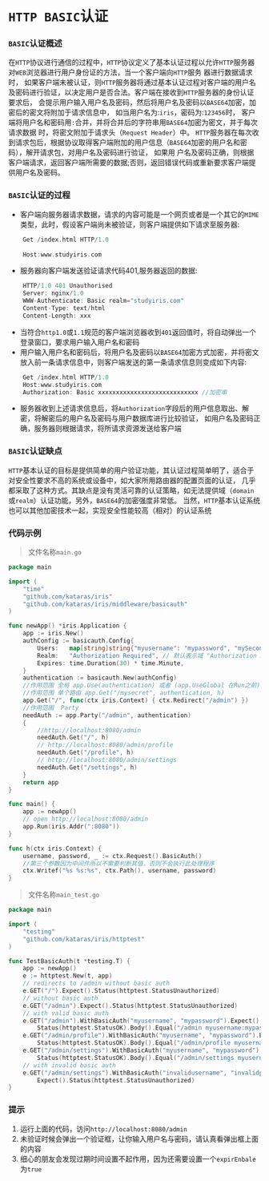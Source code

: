 # `HTTP BASIC`认证

### `BASIC`认证概述

在`HTTP`协议进行通信的过程中，`HTTP`协议定义了基本认证过程以允许`HTTP`服务器对`WEB`浏览器进行用户身份证的方法，当一个客户端向`HTTP`服务 器进行数据请求时，
如果客户端未被认证，则`HTTP`服务器将通过基本认证过程对客户端的用户名及密码进行验证，以决定用户是否合法。客户端在接收到`HTTP`服务器的身份认证要求后，
会提示用户输入用户名及密码，然后将用户名及密码以`BASE64`加密，加密后的密文将附加于请求信息中， 如当用户名为:`iris`，密码为:`123456`时，
客户端将用户名和密码用`:`合并，并将合并后的字符串用`BASE64`加密为密文，并于每次请求数据 时，将密文附加于请求头（`Request Header`）中。
`HTTP`服务器在每次收到请求包后，根据协议取得客户端附加的用户信息（`BASE64`加密的用户名和密码），解开请求包，对用户名及密码进行验证，
如果用 户名及密码正确，则根据客户端请求，返回客户端所需要的数据;否则，返回错误代码或重新要求客户端提供用户名及密码。

### `BASIC`认证的过程

- 客户端向服务器请求数据，请求的内容可能是一个网页或者是一个其它的`MIME`类型，此时，假设客户端尚未被验证，则客户端提供如下请求至服务器:

```go
    Get /index.html HTTP/1.0
    
    Host:www.studyiris.com
```
- 服务器向客户端发送验证请求代码401,服务器返回的数据:

```go
    HTTP/1.0 401 Unauthorised
    Server: nginx/1.0
    WWW-Authenticate: Basic realm="studyiris.com"
    Content-Type: text/html
    Content-Length: xxx
```
- 当符合`http1.0`或`1.1`规范的客户端浏览器收到`401`返回值时，将自动弹出一个登录窗口，要求用户输入用户名和密码
- 用户输入用户名和密码后，将用户名及密码以`BASE64`加密方式加密，并将密文放入前一条请求信息中，则客户端发送的第一条请求信息则变成如下内容:

```go
    Get /index.html HTTP/1.0
    Host:www.studyiris.com
    Authorization: Basic xxxxxxxxxxxxxxxxxxxxxxxxxxxx //加密串
```
- 服务器收到上述请求信息后，将`Authorization`字段后的用户信息取出、解密，将解密后的用户名及密码与用户数据库进行比较验证，
如用户名及密码正确，服务器则根据请求，将所请求资源发送给客户端

### `BASIC`认证缺点

`HTTP`基本认证的目标是提供简单的用户验证功能，其认证过程简单明了，适合于对安全性要求不高的系统或设备中，如大家所用路由器的配置页面的认证，
几乎 都采取了这种方式。其缺点是没有灵活可靠的认证策略，如无法提供域（`domain`或`realm`）认证功能，另外，`BASE64`的加密强度非常低。
当然，`HTTP`基本认证系统也可以其他加密技术一起，实现安全性能较高（相对）的认证系统

###  代码示例 
> 文件名称`main.go`
```go
package main

import (
	"time"
	"github.com/kataras/iris"
	"github.com/kataras/iris/middleware/basicauth"
)

func newApp() *iris.Application {
	app := iris.New()
	authConfig := basicauth.Config{
		Users:   map[string]string{"myusername": "mypassword", "mySecondusername": "mySecondpassword"},
		Realm:   "Authorization Required", // 默认表示域 "Authorization Required"
		Expires: time.Duration(30) * time.Minute,
	}
	authentication := basicauth.New(authConfig)
	//作用范围 全局 app.Use(authentication) 或者 (app.UseGlobal 在Run之前)
	//作用范围 单个路由 app.Get("/mysecret", authentication, h)
	app.Get("/", func(ctx iris.Context) { ctx.Redirect("/admin") })
	//作用范围  Party
	needAuth := app.Party("/admin", authentication)
	{
		//http://localhost:8080/admin
		needAuth.Get("/", h)
		// http://localhost:8080/admin/profile
		needAuth.Get("/profile", h)
		// http://localhost:8080/admin/settings
		needAuth.Get("/settings", h)
	}
	return app
}

func main() {
	app := newApp()
	// open http://localhost:8080/admin
	app.Run(iris.Addr(":8080"))
}

func h(ctx iris.Context) {
	username, password, _ := ctx.Request().BasicAuth()
	//第三个参数因为中间件所以不需要判断其值，否则不会执行此处理程序
	ctx.Writef("%s %s:%s", ctx.Path(), username, password)
}
```
> 文件名称`main_test.go`
```go
package main

import (
	"testing"
	"github.com/kataras/iris/httptest"
)

func TestBasicAuth(t *testing.T) {
	app := newApp()
	e := httptest.New(t, app)
	// redirects to /admin without basic auth
	e.GET("/").Expect().Status(httptest.StatusUnauthorized)
	// without basic auth
	e.GET("/admin").Expect().Status(httptest.StatusUnauthorized)
	// with valid basic auth
	e.GET("/admin").WithBasicAuth("myusername", "mypassword").Expect().
		Status(httptest.StatusOK).Body().Equal("/admin myusername:mypassword")
	e.GET("/admin/profile").WithBasicAuth("myusername", "mypassword").Expect().
		Status(httptest.StatusOK).Body().Equal("/admin/profile myusername:mypassword")
	e.GET("/admin/settings").WithBasicAuth("myusername", "mypassword").Expect().
		Status(httptest.StatusOK).Body().Equal("/admin/settings myusername:mypassword")
	// with invalid basic auth
	e.GET("/admin/settings").WithBasicAuth("invalidusername", "invalidpassword").
		Expect().Status(httptest.StatusUnauthorized)
}
```
### 提示
1. 运行上面的代码，访问`http://localhost:8080/admin`
2. 未验证时候会弹出一个验证框，让你输入用户名与密码，请认真看弹出框上面的内容
3. 细心的朋友会发现过期时间设置不起作用，因为还需要设置一个`expirEnbale`为`true`